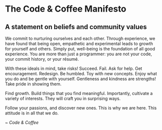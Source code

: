 # The Code & Coffee Manifesto
## A statement on beliefs and community values

We commit to nurturing ourselves and each other. Through experience, we have found that being open, empathetic and experimental leads to growth for yourself and others. Simply put, well-being is the foundation of all good experience. You are more than just a programmer: you are not your code, your commit history, or your résumé.

With these ideals in mind, take risks! Succeed. Fail. Ask for help. Get encouragement. Redesign. Be humbled. Toy with new concepts. Enjoy what you do and be gentle with yourself. Gentleness and kindness are strengths! Take pride in showing them.

Find growth. Build things that you find meaningful. Importantly, cultivate a variety of interests. They will craft you in surprising ways.

Follow your passions, and discover new ones. This is why we are here. This attitude is in all that we do.

_~ Code & Coffee_
